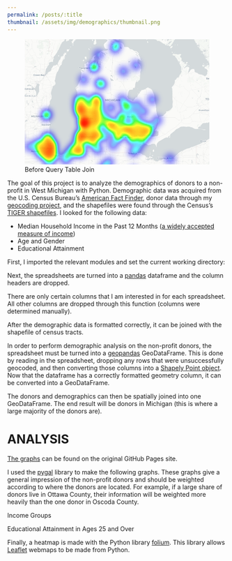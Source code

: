```yaml
---
permalink: /posts/:title
thumbnail: /assets/img/demographics/thumbnail.png
---
```


<figure>
  <img src="/assets/img/demographics/heatmap.png" alt="map of cemetery blocks"/>
  <figcaption>Before Query Table Join</figcaption>
</figure>

The goal of this project is to analyze the demographics of donors to a non-profit in West Michigan with Python. Demographic data was acquired from the U.S. Census Bureau’s [American Fact Finder](https://factfinder.census.gov/faces/nav/jsf/pages/index.xhtml), donor data through my [geocoding project](https://freestok.github.io/geocode), and the shapefiles were found through the Census’s [TIGER shapefiles](https://www.census.gov/geo/maps-data/data/tiger-line.html). I looked for the following data:

*   Median Household Income in the Past 12 Months ([a widely accepted measure of income](http://mcdc.missouri.edu/allabout/measures_of_income/))
*   Age and Gender
*   Educational Attainment

First, I imported the relevant modules and set the current working directory:

<script src="https://gist.github.com/freestok/0c9213df8fbd12ac6834ee3d5f001fdd.js"></script>

Next, the spreadsheets are turned into a [pandas](https://pandas.pydata.org/) dataframe and the column headers are dropped.

<script src="https://gist.github.com/freestok/7b494d9394184cebc2f6e2c4a345efce.js"></script>

There are only certain columns that I am interested in for each spreadsheet. All other columns are dropped through this function (columns were determined manually).

<script src="https://gist.github.com/freestok/e5b9d16230ec361835e59f77e64e875e.js"></script>

After the demographic data is formatted correctly, it can be joined with the shapefile of census tracts.

<script src="https://gist.github.com/freestok/f3d805c4ea898f6151c3e44c2ac92239.js"></script>

In order to perform demographic analysis on the non-profit donors, the spreadsheet must be turned into a [geopandas](http://geopandas.org/) GeoDataFrame. This is done by reading in the spreadsheet, dropping any rows that were unsuccessfully geocoded, and then converting those columns into a [Shapely Point object](https://toblerity.org/shapely/manual.html#points). Now that the dataframe has a correctly formatted geometry column, it can be converted into a GeoDataFrame.

<script src="https://gist.github.com/freestok/37ae28bb448394d294f59497b17060e9.js"></script>

The donors and demographics can then be spatially joined into one GeoDataFrame. The end result will be donors in Michigan (this is where a large majority of the donors are).

<script src="https://gist.github.com/freestok/80358867806b6c6ff1a735ecd72a0409.js"></script>

ANALYSIS
========

[The graphs](https://freestok.github.io/donors.html#analysis) can be found on the original GitHub Pages site.

I used the [pygal](http://www.pygal.org/en/stable/index.html) library to make the following graphs. These graphs give a general impression of the non-profit donors and should be weighted according to where the donors are located. For example, if a large share of donors live in Ottawa County, their information will be weighted more heavily than the one donor in Oscoda County.

<script src="https://gist.github.com/freestok/faa65432b268295d024c2bdfd3130929.js"></script>

Income Groups

<script src="https://gist.github.com/freestok/f94d4832a6d78390d42ba56c2b469214.js"></script>

Educational Attainment in Ages 25 and Over

<script src="https://gist.github.com/freestok/eec940d793e17a2db8b10e4d0e4f7dd3.js"></script>

Finally, a heatmap is made with the Python library [folium](http://python-visualization.github.io/folium/docs-v0.5.0/). This library allows [Leaflet](http://leafletjs.com/) webmaps to be made from Python.

<script src="https://gist.github.com/freestok/b034dfbbe2535df6dde109d971352a6b.js"></script>